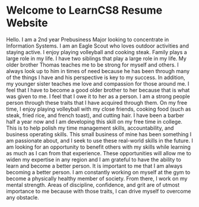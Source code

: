 
# Welcome to LearnCS8 Resume Website

Hello. I am a 2nd year Prebusiness Major looking to concentrate in Information Systems. I am an Eagle Scout who loves outdoor activities and staying active. I enjoy playing volleyball and cooking steak. Family plays a large role in my life. I have two siblings that play a large role in my life. My older brother Thomas teaches me to be strong for myself and others. I always look up to him in times of need because he has been through many of the things I have and his perspective is key to my success. In addition, my younger sister teaches me love and compassion for those around me. I feel that I have to become a good older brother to her because that is what was given to me. I feel that I owe it to her as a person. I am a strong people person through these traits that I have acquired through them. On my free time, I enjoy playing volleyball with my close friends, cooking food (such as steak, fried rice, and french toast), and cutting hair. I have been a barber half a year now and I am developing this skill on my free time in college. This is to help polish my time management skills, accountability, and business operating skills. This small business of mine has been something I am passionate about, and I seek to use these real-world skills in the future. I am looking for an opportunity to benefit others with my skills while learning as much as I can from that experience. These opportunities will allow me to widen my expertise in any region and I am grateful to have the ability to learn and become a better person. It is important to me that I am always becoming a better person. I am constantly working on myself at the gym to become a physically healthy member of society. From there, I work on my mental strength. Areas of discipline, confidence, and grit are of utmost importance to me because with those traits, I can drive myself to overcome any obstacle. 

